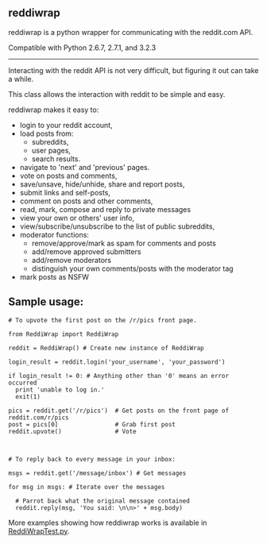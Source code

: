 reddiwrap
---------

reddiwrap is a python wrapper for communicating with the reddit.com API.

Compatible with Python 2.6.7, 2.7.1, and 3.2.3

----

Interacting with the reddit API is not very difficult, but figuring it out can take a while.

This class allows the interaction with reddit to be simple and easy.

reddiwrap makes it easy to:

  * login to your reddit account,
  * load posts from:
    * subreddits,
    * user pages,
    * search results.
  * navigate to 'next' and 'previous' pages.
  * vote on posts and comments,
  * save/unsave, hide/unhide, share and report posts,
  * submit links and self-posts,
  * comment on posts and other comments,
  * read, mark, compose and reply to private messages
  * view your own or others' user info,
  * view/subscribe/unsubscribe to the list of public subreddits,
  * moderator functions:
    * remove/approve/mark as spam for comments and posts
    * add/remove approved submitters
    * add/remove moderators
    * distinguish your own comments/posts with the moderator tag
  * mark posts as NSFW
  

Sample usage:
-------------

    # To upvote the first post on the /r/pics front page.
    
    from ReddiWrap import ReddiWrap
    
    reddit = ReddiWrap() # Create new instance of ReddiWrap
    
    login_result = reddit.login('your_username', 'your_password')
    
    if login_result != 0: # Anything other than '0' means an error occurred
      print 'unable to log in.'
      exit(1)
    
    pics = reddit.get('/r/pics')  # Get posts on the front page of reddit.com/r/pics
    post = pics[0]                # Grab first post
    reddit.upvote()               # Vote
    
    
    
    # To reply back to every message in your inbox:
    
    msgs = reddit.get('/message/inbox') # Get messages
    
    for msg in msgs: # Iterate over the messages
      
      # Parrot back what the original message contained
      reddit.reply(msg, 'You said: \n\n>' + msg.body)
    

More examples showing how reddiwrap works is available in [ReddiWrapTest.py](https://github.com/derv82/reddiwrap/blob/master/ReddiWrapTest.py).

